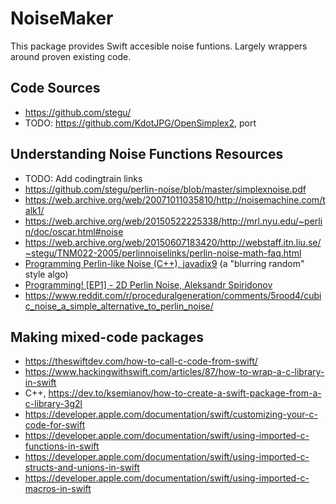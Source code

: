 # NoiseMaker

This package provides Swift accesible noise funtions. Largely wrappers around proven existing code. 


## Code Sources
- https://github.com/stegu/
- TODO: https://github.com/KdotJPG/OpenSimplex2, port


## Understanding Noise Functions Resources 
- TODO: Add codingtrain links
- https://github.com/stegu/perlin-noise/blob/master/simplexnoise.pdf
- https://web.archive.org/web/20071011035810/http://noisemachine.com/talk1/
- https://web.archive.org/web/20150522225338/http://mrl.nyu.edu/~perlin/doc/oscar.html#noise
- https://web.archive.org/web/20150607183420/http://webstaff.itn.liu.se/~stegu/TNM022-2005/perlinnoiselinks/perlin-noise-math-faq.html
- [Programming Perlin-like Noise (C++), javadix9](https://www.youtube.com/watch?v=6-0UaeJBumA) (a "blurring random" style algo)
- [Programming! [EP1] - 2D Perlin Noise, Aleksandr Spiridonov](https://www.youtube.com/watch?v=Or19ilef4wE)
- https://www.reddit.com/r/proceduralgeneration/comments/5rood4/cubic_noise_a_simple_alternative_to_perlin_noise/

## Making mixed-code packages
- https://theswiftdev.com/how-to-call-c-code-from-swift/
- https://www.hackingwithswift.com/articles/87/how-to-wrap-a-c-library-in-swift
- C++, https://dev.to/ksemianov/how-to-create-a-swift-package-from-a-c-library-3g2l
- https://developer.apple.com/documentation/swift/customizing-your-c-code-for-swift
- https://developer.apple.com/documentation/swift/using-imported-c-functions-in-swift
- https://developer.apple.com/documentation/swift/using-imported-c-structs-and-unions-in-swift
- https://developer.apple.com/documentation/swift/using-imported-c-macros-in-swift
